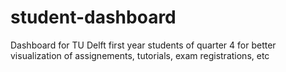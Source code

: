 # student-dashboard

Dashboard for TU Delft first year students of quarter 4 for better visualization of assignements, tutorials, exam registrations, etc
